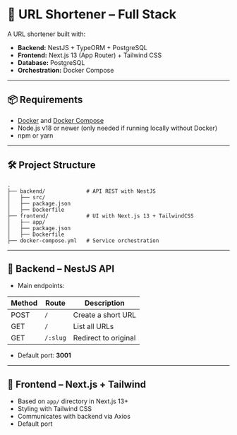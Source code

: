 # 🚀 URL Shortener – Full Stack

A URL shortener built with:

- **Backend:** NestJS + TypeORM + PostgreSQL
- **Frontend:** Next.js 13 (App Router) + Tailwind CSS
- **Database:** PostgreSQL
- **Orchestration:** Docker Compose

---

## 📦 Requirements

- [Docker](https://www.docker.com/) and [Docker Compose](https://docs.docker.com/compose/)
- Node.js v18 or newer (only needed if running locally without Docker)
- npm or yarn

---

## 🛠 Project Structure

```
.
├── backend/             # API REST with NestJS
│   ├── src/
│   ├── package.json
│   ├── Dockerfile
├── frontend/            # UI with Next.js 13 + TailwindCSS
│   ├── app/
│   ├── package.json
│   ├── Dockerfile
├── docker-compose.yml   # Service orchestration
```

---

## 📂 Backend – NestJS API

- Main endpoints:

| Method | Route    | Description          |
| ------ | -------- | -------------------- |
| POST   | `/`      | Create a short URL   |
| GET    | `/`      | List all URLs        |
| GET    | `/:slug` | Redirect to original |

- Default port: **3001**

---

## 🎨 Frontend – Next.js + Tailwind

- Based on `app/` directory in Next.js 13+
- Styling with Tailwind CSS
- Communicates with backend via Axios
- Default port
